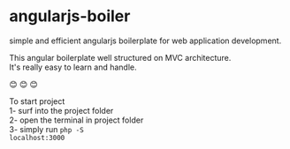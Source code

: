 # angularjs-boiler
simple and efficient angularjs boilerplate for web application development.  

This angular boilerplate well structured on MVC architecture.</br> 
It's really easy to learn and handle. 

:blush: :blush: :blush:

To start project <br>
1- surf into the project folder<br>
2- open the terminal in project folder<br>
3- simply run <code>php -S localhost:3000<code> 
